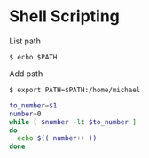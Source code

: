 # Shell Scripting

List path

```
$ echo $PATH
```

Add path

```
$ export PATH=$PATH:/home/michael
```



```bash
to_number=$1
number=0
while [ $number -lt $to_number ]
do
  echo $(( number++ ))
done
```

